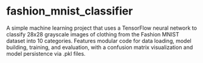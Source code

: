 # fashion_mnist_classifier
A simple machine learning project that uses a TensorFlow neural network to classify 28x28 grayscale images of clothing from the Fashion MNIST dataset into 10 categories. Features modular code for data loading, model building, training, and evaluation, with a confusion matrix visualization and model persistence via .pkl files.

